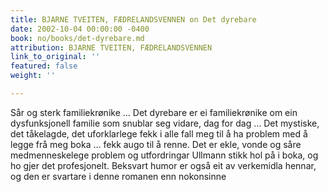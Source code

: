 ```yaml
---
title: BJARNE TVEITEN, FÆDRELANDSVENNEN on Det dyrebare
date: 2002-10-04 00:00:00 -0400
book: no/books/det-dyrebare.md
attribution: BJARNE TVEITEN, FÆDRELANDSVENNEN
link_to_original: ''
featured: false
weight: ''

---
```

Sår og sterk familiekrønike … Det dyrebare er ei familiekrønike om ein dysfunksjonell familie som snublar seg vidare, dag for dag … Det mystiske, det tåkelagde, det uforklarlege fekk i alle fall meg til å ha problem med å legge frå meg boka … fekk augo til å renne. Det er ekle, vonde og såre medmenneskelege problem og utfordringar Ullmann stikk hol på i boka, og ho gjer det profesjonelt. Beksvart humor er også eit av verkemidla hennar, og den er svartare i denne romanen enn nokonsinne